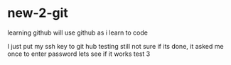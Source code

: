 # new-2-git
learning github
will use github as i learn to code

I just put my ssh key to git hub testing
still not sure if its done, it asked me once to enter password
lets see if it works
test 3
